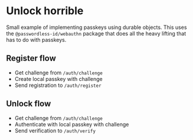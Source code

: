 # Unlock horrible

Small example of implementing passkeys using durable objects. This uses the `@passwordless-id/webauthn` package that does all the heavy lifting that has to do with passkeys.

## Register flow

- Get challenge from `/auth/challenge`
- Create local passkey with challenge
- Send registration to `/auth/register`

## Unlock flow

- Get challenge from `/auth/challenge`
- Authenticate with local passkey with challenge
- Send verification to `/auth/verify`
